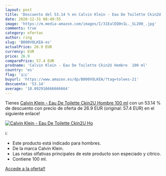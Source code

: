 ```yaml
---
layout: post
title: 'Descuento del 53.14 % en Calvin Klein - Eau De Toilette Ckin2U Ho'
date: 2020-12-31 08:49:55
image: 'https://m.media-amazon.com/images/I/31EalEQ0n1L._SL200_.jpg'
comments: true
category: ofertas
author: ring
slug: 'B000VOLKEA-es'
actualPrice: 26.9 EUR
currency: EUR
price: 26.9
comparePrice: 57.4 EUR
prodname: 'Calvin Klein - Eau De Toilette Ckin2U Hombre  100 ml'
country: 'es'
flag: '🇪🇸'
buyurl: 'https://www.amazon.es/dp/B000VOLKEA/?tag=tolees-21'
descuento: '53.14'
average: '18.092916666666664'
---
```


Tienes [Calvin Klein - Eau De Toilette Ckin2U Hombre  100 ml](https://www.amazon.es/dp/B000VOLKEA/?tag=tolees-21) con un 53.14 % de descuento con precio de oferta de 26.9 EUR (original: 57.4 EUR) en el siguiente enlace!

[![Calvin Klein - Eau De Toilette Ckin2U Ho](https://m.media-amazon.com/images/I/31EalEQ0n1L._SL200_.jpg)](https://www.amazon.es/dp/B000VOLKEA/?tag=tolees-21)

ℹ️:

- Este producto está indicado para hombres.
- De la marca Calvin Klein.
- Las notas olfativas principales de este producto son especiado y cítrico.
- Contiene 100 ml.

[Accede a la oferta!!](https://www.amazon.es/dp/B000VOLKEA/?tag=tolees-21)
